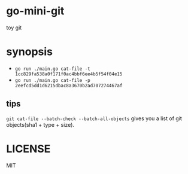 # go-mini-git
toy git 

# synopsis
- `go run ./main.go cat-file -t 1cc829fa538a0f171f0ac4bbf6ee4b5f54f04e15`
- `go run ./main.go cat-file -p 2eefcd5dd1d6215dbac8a3670b2ad707274467af`

## tips
`git cat-file --batch-check --batch-all-objects` gives you a list of git objects(sha1 + type + size). 

# LICENSE
MIT
